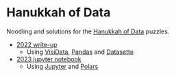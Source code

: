 # Hanukkah of Data

Noodling and solutions for the [Hanukkah of Data](https://hanukkah.bluebird.sh) puzzles.

- [2022 write-up](https://dev.to/ajkerrigan/series/21177)
  - Using [VisiData](https://www.visidata.org), [Pandas](https://pandas.pydata.org/) and [Datasette](https://datasette.io/)
- [2023 jupyter notebook](https://github.com/ajkerrigan/hanukkah-of-data/blob/main/2023/Hanukkah%20of%20Data%202023.ipynb)
  - Using [Jupyter](https://jupyter.org/) and [Polars](https://pola.rs/)
